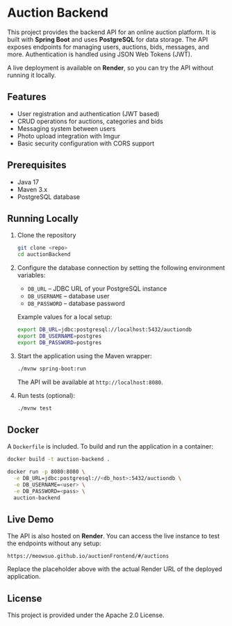 # Auction Backend

This project provides the backend API for an online auction platform. It is built with **Spring Boot** and uses **PostgreSQL** for data storage. The API exposes endpoints for managing users, auctions, bids, messages, and more. Authentication is handled using JSON Web Tokens (JWT).

A live deployment is available on **Render**, so you can try the API without running it locally.

## Features

- User registration and authentication (JWT based)
- CRUD operations for auctions, categories and bids
- Messaging system between users
- Photo upload integration with Imgur
- Basic security configuration with CORS support

## Prerequisites

- Java 17
- Maven 3.x
- PostgreSQL database

## Running Locally

1. Clone the repository
   ```bash
   git clone <repo>
   cd auctionBackend
   ```
2. Configure the database connection by setting the following environment variables:
   - `DB_URL` – JDBC URL of your PostgreSQL instance
   - `DB_USERNAME` – database user
   - `DB_PASSWORD` – database password

   Example values for a local setup:
   ```bash
   export DB_URL=jdbc:postgresql://localhost:5432/auctiondb
   export DB_USERNAME=postgres
   export DB_PASSWORD=postgres
   ```

3. Start the application using the Maven wrapper:
   ```bash
   ./mvnw spring-boot:run
   ```
   The API will be available at `http://localhost:8080`.

4. Run tests (optional):
   ```bash
   ./mvnw test
   ```

## Docker

A `Dockerfile` is included. To build and run the application in a container:

```bash
docker build -t auction-backend .

docker run -p 8080:8080 \
  -e DB_URL=jdbc:postgresql://<db_host>:5432/auctiondb \
  -e DB_USERNAME=<user> \
  -e DB_PASSWORD=<pass> \
  auction-backend
```

## Live Demo

The API is also hosted on **Render**. You can access the live instance to test the endpoints without any setup:

```
https://meowsuo.github.io/auctionFrontend/#/auctions
```

Replace the placeholder above with the actual Render URL of the deployed application.

## License

This project is provided under the Apache 2.0 License.
